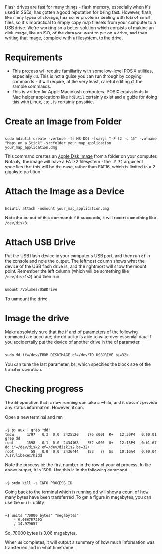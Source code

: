 Flash drives are fast for many things - flash memory, especially when it's used in SSDs, has gotten a good reputation for being fast. However, flash, like many types of storage, has some problems dealing with lots of small files, so it's impractical to simply copy map tilesets from your computer to a USB drive. We're working on a better solution which consists of making an disk image, like an ISO, of the data you want to put on a drive, and then writing that image, complete with a filesystem, to the drive.

# Requirements

* This process will require familiarity with some low-level POSIX utilities, especially `dd`. This is not a guide you can run through by copying commands - it will require, at the very least, careful editing of the sample commands.
* This is written for Apple Macintosh computers. POSIX equivalents to Mac helper applications like `hdiutil` certainly exist and a guide for doing this with Linux, etc., is certainly possible.

# Create an Image from Folder

<code>
sudo hdiutil create -verbose -fs MS-DOS -fsargs "-F 32 -c 16" -volname "Maps on a Stick" -srcfolder your_map_application your_map_application.dmg
</code>

This command creates an [Apple Disk Image](http://en.wikipedia.org/wiki/Apple_Disk_Image) from a folder on your computer. Notably, the image will have a FAT32 filesystem - the `-F 32` argument specifies that this will be the case, rather than FAT16, which is limited to a 2 gigabyte partition.

# Attach the Image as a Device

<code>
hdiutil attach -nomount your_map_application.dmg
</code>

Note the output of this command: if it succeeds, it will report something like `/dev/disk3`.

# Attach USB Drive

Put the USB flash device in your computer's USB port, and then run `df` in the console and note the output. The leftmost column shows what the device of the USB flash drive is, and the rightmost will show the mount point. Remember the left column (which will be something like `/dev/disk1s2`) and then run

<code>
umount /Volumes/USBDrive
</code>

To unmount the drive

# Image the drive

Make absolutely sure that the if and of parameters of the following command are accurate; the dd utility is able to write over essential data if you accidentally put the device of another drive in the of parameter.

<code>
sudo dd if=/dev/FROM_DISKIMAGE of=/dev/TO_USBDRIVE bs=32k
</code>

You can tune the last parameter, bs, which specifies the block size of the transfer operation.

# Checking progress

The `dd` operation that is now running can take a while, and it doesn't provide any status information. However, it can.

Open a new terminal and run

<code>
~$ ps aux | grep "dd"
tmcw      1797   0.3  0.0  2425520    176 s001  R+   12:30PM   0:00.01 grep dd
root      1698   0.1  0.0  2434768    252 s000  U+   12:18PM   0:01.67 dd if=/dev/disk2 of=/dev/disk1s2 bs=32k
root        58   0.0  0.0  2436444    852   ??  Ss   10:16AM   0:00.04 /usr/libexec/hidd
</code>

Note the process id: the first number in the row of your `dd` process. In the above output, it is 1698. Use this id in the following command.

<code>
~$ sudo kill -s INFO PROCESS_ID
</code>

Going back to the terminal which is running dd will show a count of how many bytes have been transferred. To get a figure in megabytes, you can use the `units` utility.

<code>
~$ units "70000 bytes" "megabytes"
	* 0.066757202
	/ 14.979657
</code>

So, 70000 bytes is 0.06 megabytes.

When `dd` completes, it will output a summary of how much information was transferred and in what timeframe.

